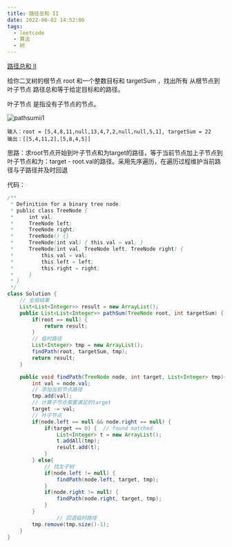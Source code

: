 ```yaml
---
title: 路径总和 II
date: 2022-06-02 14:52:06
tags:
  - leetcode
  - 算法
  - 树
---
```


[路径总和 II](https://leetcode.cn/problems/path-sum-ii/)

给你二叉树的根节点 root 和一个整数目标和 targetSum ，找出所有 从根节点到叶子节点 路径总和等于给定目标和的路径。

叶子节点 是指没有子节点的节点。

<!--more-->

![pathsumii1](pathsumii1.jpg)

```
输入：root = [5,4,8,11,null,13,4,7,2,null,null,5,1], targetSum = 22
输出：[[5,4,11,2],[5,8,4,5]]
```

思路：求root节点开始到叶子节点和为target的路径，等于当前节点加上子节点到叶子节点和为：target - root.val的路径。采用先序遍历，在遍历过程维护当前路径与子路径并及时回退

代码：

```java
/**
 * Definition for a binary tree node.
 * public class TreeNode {
 *     int val;
 *     TreeNode left;
 *     TreeNode right;
 *     TreeNode() {}
 *     TreeNode(int val) { this.val = val; }
 *     TreeNode(int val, TreeNode left, TreeNode right) {
 *         this.val = val;
 *         this.left = left;
 *         this.right = right;
 *     }
 * }
 */
class Solution {
    // 全局结果
    List<List<Integer>> result = new ArrayList();
    public List<List<Integer>> pathSum(TreeNode root, int targetSum) {
        if(root == null) {
            return result;
        }
        // 临时路径
        List<Integer> tmp = new ArrayList();
        findPath(root, targetSum, tmp);
        return result;
    }

    public void findPath(TreeNode node, int target, List<Integer> tmp){
        int val = node.val;
        // 添加当前节点路径
        tmp.add(val);
        // 计算子节点需要满足的target
        target -= val;
        // 叶子节点
        if(node.left == null && node.right == null) {
            if(target == 0) {  // found matched
                List<Integer> t = new ArrayList();
                t.addAll(tmp);
                result.add(t);
            }
        } else{
            // 找左子树
            if(node.left != null) {
                findPath(node.left, target, tmp);
            }
            if(node.right != null) {
                findPath(node.right, target, tmp);
            }
        }
				// 回退临时路径
        tmp.remove(tmp.size()-1);
    }
}
```

